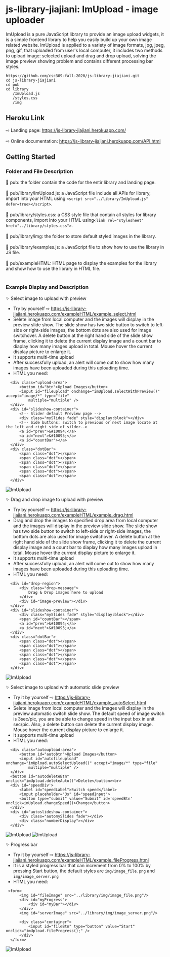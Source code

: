 # js-library-jiajiani: ImUpload - image uploader

ImUpload is a pure JavaScript library to provide an image upload widgets, it is a simple frontend library to help you easily build up your own image related website. ImUpload is applied to a variety of image formats, jpg, jpeg, png, gif, that uploaded from user's local computer, it includes two methods to upload image:  selected upload and drag and drop upload, solving the image preview showing problem and contains different processing bar styles.

```
https://github.com/csc309-fall-2020/js-library-jiajiani.git
cd js-library-jiajiani
cd pub
cd library
   /ImUpload.js
   /styles.css
   /img
```

## Heroku Link
⇨ Landing page: https://js-library-jiajiani.herokuapp.com/ <br><br>
⇨ Online documentation: https://js-library-jiajiani.herokuapp.com/API.html

## Getting Started
### Folder and File Description
📸 pub: the folder contain the code for the entir library and landing page. <br><br>
📸 pub/library/ImUpload.js: a JavaScript file include all APIs for library, import into your HTML using ```<script src="../library/ImUpload.js" defer=true></script>```.<br><br>
📸 pub/library/styles.css: a CSS style file that contain all styles for library components, import into your HTML using```<link rel="stylesheet" href="../library/styles.css">```.<br><br>
📸 pub/library/img: the folder to store default styled images in the library.<br><br>
📸 pub/library/examples.js: a JavaScript file to show how to use the library in JS file.<br><br>
📸 pub/exampleHTML: HTML page to display the examples for the library and show how to use the library in HTML file.<br><br>


### Example Display and Description
✨ Select image to upload with preview 
  - Try by yourself ⇨ https://js-library-jiajiani.herokuapp.com/exampleHTML/example_select.html
  - Selete image from local computer and the images will display in the preview slide show. The slide show has two side button to switch to left-side or right-side images, the bottom dots are also used for image switchover. A delete button at the right hand side of the slide show frame, clicking it to delete the current display image and a count bar to diaplay how many images upload in total. Mouse hover the current display picture to enlarge it.
  - It supports multi-time upload
  - After successfully upload, an alert will come out to show how many images have been uploaded during this uploading time.
  - HTML you need:
  ```
    <div class="upload-area">
        <button id="btn">Upload Images</button>
        <input id="fileupload" onchange="imUpload.selectWithPreview()" accept="image/*" type="file"
            multiple="multiple" />
    </div>
    <div id="slideshow-container">
        <!-- Slider default Preview page -->
        <div class="mySlides fade" style="display:block"></div>
        <!-- Side buttons: switch to previous or next image locate at the left and right side of silder-->
        <a id="prev">&#10094;</a>
        <a id="next">&#10095;</a>
        <a id="countBar"></a>
    </div>
    <div class="dotBar">
        <span class="dot"></span>
        <span class="dot"></span>
        <span class="dot"></span>
        <span class="dot"></span>
        <span class="dot"></span>
        <span class="dot"></span>
    </div>
  ```
![ImUpload](gif/selectGit.gif)


✨ Drag and drop image to upload with preview 
  - Try by yourself ⇨ https://js-library-jiajiani.herokuapp.com/exampleHTML/example_drag.html
  - Drag and drop the images to specified drop area from local computer and the images will display in the preview slide show. The slide show has two side button to switch to left-side or right-side images, the bottom dots are also used for image switchover. A delete button at the right hand side of the slide show frame, clicking it to delete the current display image and a count bar to diaplay how many images upload in total. Mouse hover the current display picture to enlarge it.
  - It supports multi-time upload
  - After successfully upload, an alert will come out to show how many images have been uploaded during this uploading time.
  - HTML you need:
  ```
    <div id="drop-region">
        <div class="drop-message">
            Drag & Drop images here to upload
        </div>
        <div id="image-preview"></div>
    </div>
    <div id="slideshow-container">
        <div class="mySlides fade" style="display:block"></div>
        <span id="countBar"></span>
        <a id="prev">&#10094;</a>
        <a id="next">&#10095;</a>
    </div>
    <div class="dotBar">
        <span class="dot"></span>
        <span class="dot"></span>
        <span class="dot"></span>
        <span class="dot"></span>
        <span class="dot"></span>
        <span class="dot"></span>
    </div>
  ```
![ImUpload](gif/dragGit.gif)

✨ Select image to upload with automatic slide preview
  - Try it by yourself ⇨ https://js-library-jiajiani.herokuapp.com/exampleHTML/example_autoSelect.html
  - Selete image from local computer and the images will display in the preview automatic switch slide show. The default speed of image switch is 3sec/pic, you are be able to change speed in the input box in unit sec/pic. Also, a delete button can delete the current display image. Mouse hover the current display picture to enlarge it.
  - It supports multi-time upload
  - HTML you need:
  ```
    <div class="autoupload-area">
        <button id="autobtn">Upload Images</button>
        <input id="autofileupload" onchange="imUpload.autoSelectUpload()" accept="image/*" type="file"
            multiple="multiple" />
    </div>
    <button id="autodeleteBtn" onclick="imUpload.deleteAuto()">Delete</button><br>
    <div id='speedDiv'>
        <label id="speedLabel">Switch speed</label>
        <input placeholder="3s" id="speedInput">
        <button type="submit" value="Submit" id='speedBtn' onclick=imUpload.changeSpeed()>Change</button>
    </div>
    <div id="autoslideshow-container">
        <div class="automySlides fade"></div>
        <div class="numberDisplay"></div>
    </div>
  ```
![ImUpload](gif/autoGit.gif)
![ImUpload](gif/autospeedGit.gif)

✨ Progress bar 
  - Try it by yourself ⇨ https://js-library-jiajiani.herokuapp.com/exampleHTML/example_fileProgress.html
  - It is a styled progress bar that can increment from 0% to 100% by pressing Start button, the default styles are ```img/image_file.png``` and ```img/image_server.png```
  - HTML you need:
  ```
   <form>
        <img id="fileImage" src="../library/img/image_file.png"/>
        <div id="myProgress">
            <div id="myBar"></div>
        </div>
        <img id="serverImage" src="../library/img/image_server.png"/>

        <div class="container">
            <input id="fileBtn" type="button" value="Start" onclick="imUpload.fileProgress();" />
        </div>
    </form>
  ```
![ImUpload](gif/progressGit.gif)


